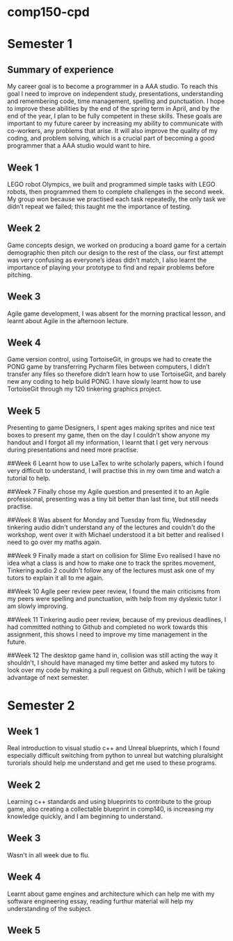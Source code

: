# comp150-cpd

# Semester 1

## Summary of experience
My career goal is to become a programmer in a AAA studio. To reach this goal I need to improve on independent study, presentations, understanding and remembering code, time management, spelling and punctuation. I hope to improve these abilities by the end of the spring term in April, and by the end of the year, I plan to be fully competent in these skills. These goals are important to my future career by increasing my ability to communicate with co-workers, any problems that arise. It will also improve the quality of my coding, and problem solving, which is a crucial part of becoming a good programmer that a AAA studio would want to hire.

## Week 1
LEGO robot Olympics, we built and programmed simple tasks with LEGO robots, then programmed them to complete challenges in the second week. My group won because we practised each task repeatedly, the only task we didn’t repeat we failed; this taught me the importance of testing.

## Week 2
Game concepts design, we worked on producing a board game for a certain demographic then pitch our design to the rest of the class, our first attempt was very confusing as everyone’s ideas didn’t match, I also learnt the importance of playing your prototype to find and repair problems before pitching.

## Week 3
Agile game development, I was absent for the morning practical lesson, and learnt about Agile in the afternoon lecture.

## Week 4
Game version control, using TortoiseGit, in groups we had to create the PONG game by transferring Pycharm files between computers, I didn’t transfer any files so therefore didn’t learn how to use TortoiseGit, and barely new any coding to help build PONG. I have slowly learnt how to use TortoiseGit through my 120 tinkering graphics project.

## Week 5
Presenting to game Designers, I spent ages making sprites and nice text boxes to present my game, then on the day I couldn’t show anyone my handout and I forgot all my information, I learnt that I get very nervous during presentations and need more practise.

##Week 6
Learnt how to use LaTex to write scholarly papers, which I found very difficult to understand, I will practise this in my own time and watch a tutorial to help.

##Week 7
Finally chose my Agile question and presented it to an Agile professional, presenting was a tiny bit better than last time, but still needs practise.

##Week 8
Was absent for Monday and Tuesday from flu, Wednesday tinkering audio didn't understand any of the lectures and couldn't do the workshop, went over it with Michael understood it a bit better and realised I need to go over my maths again.

##Week 9
Finally made a start on collision for Slime Evo realised I have no idea what a class is and how to make one to track the sprites movement, Tinkering audio 2 couldn't follow any of the lectures must ask one of my tutors to explain it all to me again.

##Week 10
Agile peer review peer review, I found the main criticisms from my peers were spelling and punctuation, with help from my dyslexic tutor I am slowly improving.

##Week 11
Tinkering audio peer review, because of my previous deadlines, I had committed nothing to Github and completed no work towards this assignment, this shows I need to improve my time management in the future.

##Week 12
The desktop game hand in, collision was still acting the way it shouldn't, I should have managed my time better and asked my tutors to look over my code by making a pull request on Github, which I will be taking advantage of next semester.

# Semester 2

## Week 1
Real introduction to visual studio c++ and Unreal blueprints, which I found especially difficult switching from python to unreal but watching pluralsight turorials should help me understand and get me used to these programs.

## Week 2
Learning c++ standards and using blueprints to contribute to the group game, also creating a collectable blueprint in comp140, is increasing my knowledge quickly, and I am beginning to understand.

## Week 3
Wasn't in all week due to flu.

## Week 4
Learnt about game engines and architecture which can help me with my software engineering essay, reading furthur material will help my understanding of the subject.

## Week 5
